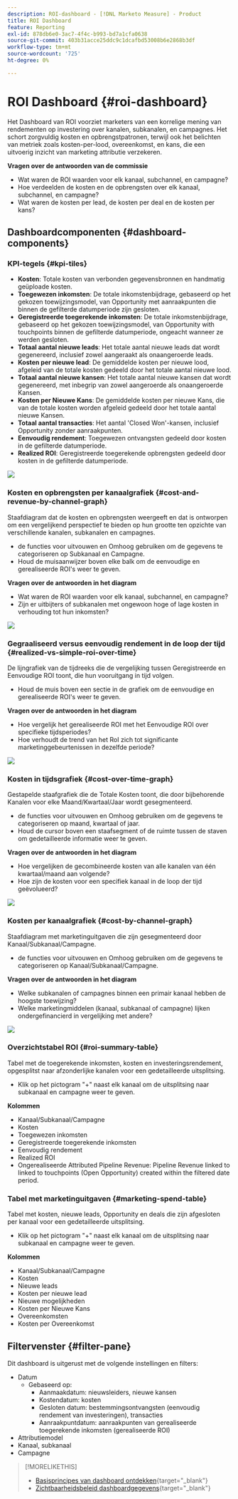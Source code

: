 ```yaml
---
description: ROI-dashboard - [!DNL Marketo Measure] - Product
title: ROI Dashboard
feature: Reporting
exl-id: 878db6e0-3ac7-4f4c-b993-bd7a1cfa0638
source-git-commit: 403b31acce25ddc9c1dcafbd53008b6e2868b3df
workflow-type: tm+mt
source-wordcount: '725'
ht-degree: 0%

---
```


# ROI Dashboard {#roi-dashboard}

Het Dashboard van ROI voorziet marketers van een korrelige mening van rendementen op investering over kanalen, subkanalen, en campagnes. Het schort zorgvuldig kosten en opbrengstpatronen, terwijl ook het belichten van metriek zoals kosten-per-lood, overeenkomst, en kans, die een uitvoerig inzicht van marketing attributie verzekeren.

**Vragen over de antwoorden van de commissie**

* Wat waren de ROI waarden voor elk kanaal, subchannel, en campagne?
* Hoe verdeelden de kosten en de opbrengsten over elk kanaal, subchannel, en campagne?
* Wat waren de kosten per lead, de kosten per deal en de kosten per kans?

## Dashboardcomponenten {#dashboard-components}

### KPI-tegels {#kpi-tiles}

* **Kosten**: Totale kosten van verbonden gegevensbronnen en handmatig geüploade kosten.
* **Toegewezen inkomsten**: De totale inkomstenbijdrage, gebaseerd op het gekozen toewijzingsmodel, van Opportunity met aanraakpunten die binnen de gefilterde datumperiode zijn gesloten.
* **Geregistreerde toegerekende inkomsten**: De totale inkomstenbijdrage, gebaseerd op het gekozen toewijzingsmodel, van Opportunity with touchpoints binnen de gefilterde datumperiode, ongeacht wanneer ze werden gesloten.
* **Totaal aantal nieuwe leads**: Het totale aantal nieuwe leads dat wordt gegenereerd, inclusief zowel aangeraakt als onaangeroerde leads.
* **Kosten per nieuwe lead**: De gemiddelde kosten per nieuwe lood, afgeleid van de totale kosten gedeeld door het totale aantal nieuwe lood.
* **Totaal aantal nieuwe kansen**: Het totale aantal nieuwe kansen dat wordt gegenereerd, met inbegrip van zowel aangeroerde als onaangeroerde Kansen.
* **Kosten per Nieuwe Kans**: De gemiddelde kosten per nieuwe Kans, die van de totale kosten worden afgeleid gedeeld door het totale aantal nieuwe Kansen.
* **Totaal aantal transacties**: Het aantal &#39;Closed Won&#39;-kansen, inclusief Opportunity zonder aanraakpunten.
* **Eenvoudig rendement**: Toegewezen ontvangsten gedeeld door kosten in de gefilterde datumperiode.
* **Realized ROI**: Geregistreerde toegerekende opbrengsten gedeeld door kosten in de gefilterde datumperiode.

![](assets/roi-dashboard-1.png)

### Kosten en opbrengsten per kanaalgrafiek {#cost-and-revenue-by-channel-graph}

Staafdiagram dat de kosten en opbrengsten weergeeft en dat is ontworpen om een vergelijkend perspectief te bieden op hun grootte ten opzichte van verschillende kanalen, subkanalen en campagnes.

* de functies voor uitvouwen en Omhoog gebruiken om de gegevens te categoriseren op Subkanaal en Campagne.
* Houd de muisaanwijzer boven elke balk om de eenvoudige en gerealiseerde ROI&#39;s weer te geven.

**Vragen over de antwoorden in het diagram**

* Wat waren de ROI waarden voor elk kanaal, subchannel, en campagne?
* Zijn er uitbijters of subkanalen met ongewoon hoge of lage kosten in verhouding tot hun inkomsten?

![](assets/roi-dashboard-2.png)

### Gegraaliseerd versus eenvoudig rendement in de loop der tijd {#realized-vs-simple-roi-over-time}

De lijngrafiek van de tijdreeks die de vergelijking tussen Geregistreerde en Eenvoudige ROI toont, die hun vooruitgang in tijd volgen.

* Houd de muis boven een sectie in de grafiek om de eenvoudige en gerealiseerde ROI&#39;s weer te geven.

**Vragen over de antwoorden in het diagram**

* Hoe vergelijk het gerealiseerde ROI met het Eenvoudige ROI over specifieke tijdsperiodes?
* Hoe verhoudt de trend van het RoI zich tot significante marketinggebeurtenissen in dezelfde periode?

![](assets/roi-dashboard-3.png)

### Kosten in tijdsgrafiek {#cost-over-time-graph}

Gestapelde staafgrafiek die de Totale Kosten toont, die door bijbehorende Kanalen voor elke Maand/Kwartaal/Jaar wordt gesegmenteerd.

* de functies voor uitvouwen en Omhoog gebruiken om de gegevens te categoriseren op maand, kwartaal of jaar.
* Houd de cursor boven een staafsegment of de ruimte tussen de staven om gedetailleerde informatie weer te geven.

**Vragen over de antwoorden in het diagram**

* Hoe vergelijken de gecombineerde kosten van alle kanalen van één kwartaal/maand aan volgende?
* Hoe zijn de kosten voor een specifiek kanaal in de loop der tijd geëvolueerd?

![](assets/roi-dashboard-4.png)

### Kosten per kanaalgrafiek {#cost-by-channel-graph}

Staafdiagram met marketinguitgaven die zijn gesegmenteerd door Kanaal/Subkanaal/Campagne.

* de functies voor uitvouwen en Omhoog gebruiken om de gegevens te categoriseren op Kanaal/Subkanaal/Campagne.

**Vragen over de antwoorden in het diagram**

* Welke subkanalen of campagnes binnen een primair kanaal hebben de hoogste toewijzing?
* Welke marketingmiddelen (kanaal, subkanaal of campagne) lijken ondergefinancierd in vergelijking met andere?

![](assets/roi-dashboard-5.png)

### Overzichtstabel ROI {#roi-summary-table}

Tabel met de toegerekende inkomsten, kosten en investeringsrendement, opgesplitst naar afzonderlijke kanalen voor een gedetailleerde uitsplitsing.

* Klik op het pictogram &quot;+&quot; naast elk kanaal om de uitsplitsing naar subkanaal en campagne weer te geven.

**Kolommen**

* Kanaal/Subkanaal/Campagne
* Kosten
* Toegewezen inkomsten
* Geregistreerde toegerekende inkomsten
* Eenvoudig rendement
* Realized ROI
* Ongerealiseerde Attributed Pipeline Revenue: Pipeline Revenue linked to linked to touchpoints (Open Opportunity) created within the filtered date period.

### Tabel met marketinguitgaven {#marketing-spend-table}

Tabel met kosten, nieuwe leads, Opportunity en deals die zijn afgesloten per kanaal voor een gedetailleerde uitsplitsing.

* Klik op het pictogram &quot;+&quot; naast elk kanaal om de uitsplitsing naar subkanaal en campagne weer te geven.

**Kolommen**

* Kanaal/Subkanaal/Campagne
* Kosten
* Nieuwe leads
* Kosten per nieuwe lead
* Nieuwe mogelijkheden
* Kosten per Nieuwe Kans
* Overeenkomsten
* Kosten per Overeenkomst

## Filtervenster {#filter-pane}

Dit dashboard is uitgerust met de volgende instellingen en filters:

* Datum
   * Gebaseerd op:
      * Aanmaakdatum: nieuwsleiders, nieuwe kansen
      * Kostendatum: kosten
      * Gesloten datum: bestemmingsontvangsten (eenvoudig rendement van investeringen), transacties
      * Aanraakpuntdatum: aanraakpunten van gerealiseerde toegerekende inkomsten (gerealiseerde ROI)
* Attributiemodel
* Kanaal, subkanaal
* Campagne

>[!MORELIKETHIS]
>
>* [Basisprincipes van dashboard ontdekken](/help/marketo-measure-discover-ui/dashboards/discover-dashboard-basics.md){target="_blank"}
>* [Zichtbaarheidsbeleid dashboardgegevens](/help/marketo-measure-discover-ui/dashboards/dashboard-data-visibility-policy.md){target="_blank"}

